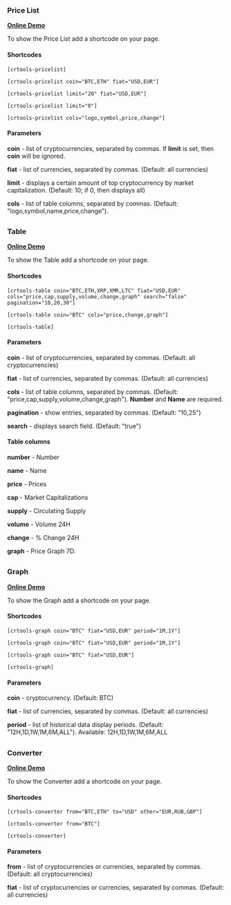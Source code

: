 ### Price List

**[Online Demo](http://crtools.liberteam.org/#pricelist)**

To show the Price List add a shortcode on your page.

#### Shortcodes

`[crtools-pricelist]`

`[crtools-pricelist coin="BTC,ETH" fiat="USD,EUR"]`

`[crtools-pricelist limit="20" fiat="USD,EUR"]`

`[crtools-pricelist limit="0"]`

`[crtools-pricelist cols="logo,symbol,price,change"]`

#### Parameters

**coin** - list of cryptocurrencies, separated by commas. If **limit** is set, then **coin** will be ignored.

**fiat** - list of currencies, separated by commas. (Default: all currencies)

**limit** - displays a certain amount of top cryptocurrency by market capitalization. (Default: 10; if 0, then displays all)

**cols** - list of table columns, separated by commas. (Default: "logo,symbol,name,price,change").


##

### Table

**[Online Demo](http://crtools.liberteam.org/#table)**

To show the Table add a shortcode on your page.

#### Shortcodes

`[crtools-table coin="BTC,ETH,XRP,XMR,LTC" fiat="USD,EUR" cols="price,cap,supply,volume,change,graph" search="false" pagination="10,20,30"]`

`[crtools-table coin="BTC" cols="price,change,graph"]`

`[crtools-table]`

#### Parameters

**coin** - list of cryptocurrencies, separated by commas. (Default: all cryptocurrencies)

**fiat** - list of currencies, separated by commas. (Default: all currencies)

**cols** - list of table columns, separated by commas. (Default: "price,cap,supply,volume,change,graph"). **Number** and **Name** are required.

**pagination** - show entries, separated by commas. (Default: "10,25")

**search** - displays search field. (Default: "true")

#### Table columns

**number** - Number

**name** - Name

**price** - Prices

**cap** - Market Capitalizations

**supply** - Circulating Supply

**volume** - Volume 24H

**change** - % Change 24H

**graph** - Price Graph 7D.


##

### Graph

**[Online Demo](http://crtools.liberteam.org/#graph)**

To show the Graph add a shortcode on your page.

#### Shortcodes

`[crtools-graph coin="BTC" fiat="USD,EUR" period="1M,1Y"]`

`[crtools-graph coin="BTC" fiat="USD,EUR" period="1M,1Y"]`

`[crtools-graph coin="BTC" fiat="USD,EUR"]`

`[crtools-graph]`

#### Parameters

**coin** - cryptocurrency. (Default: BTC)

**fiat** - list of currencies, separated by commas. (Default: all currencies)

**period** - list of historical data display periods. (Default: "12H,1D,1W,1M,6M,ALL"). Available: 12H,1D,1W,1M,6M,ALL

##

### Converter

**[Online Demo](http://crtools.liberteam.org/#converter)**

To show the Converter add a shortcode on your page.

#### Shortcodes

`[crtools-converter from="BTC,ETH" to="USD" other="EUR,RUB,GBP"]`

`[crtools-converter from="BTC"]`

`[crtools-converter]`

#### Parameters

**from** - list of cryptocurrencies or currencies, separated by commas. (Default: all cryptocurrencies)

**fiat** - list of cryptocurrencies or currencies, separated by commas. (Default: all currencies)
